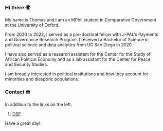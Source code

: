 ### Hi there 🌍

My name is Thomas and I am an MPhil student in Comparative Government at the University of Oxford.

From 2020 to 2022, I served as a pre-doctoral fellow with J-PAL’s Payments and Governance Research Program. I received a Bachelor of Science in political science and data analytics from UC San Diego in 2020.

I have also served as a research assistant for the Center for the Study of African Political Economy and as a lab assistant for the Center for Peace and Security Studies.

I am broadly interested in political institutions and how they account for minorities and diasporic populations.

### Contact ☎️

In addition to the links on the left: 

1. [OSF](https://osf.io/c9ptf)

Have a great day!
